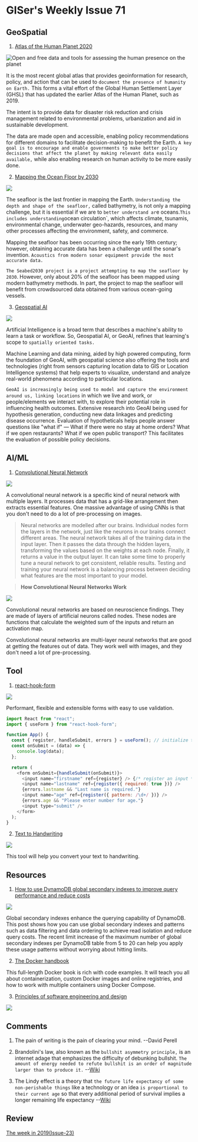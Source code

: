 # GISer's Weekly Issue 71

## GeoSpatial

1. [Atlas of the Human Planet 2020](https://ghsl.jrc.ec.europa.eu/)

![Open and free data and tools for assessing the human presence on the planet](https://earthobservations.org/images/articles/20210115_hpi_atlas.jpg)

It is the most recent global atlas that provides geoinformation for research, policy, and action that can be used to `document the presence of humanity on Earth.` This forms a vital effort of the Global Human Settlement Layer (GHSL) that has updated the earlier Atlas of the Human Planet, such as 2019.

The intent is to provide data for disaster risk reduction and crisis management related to environmental problems, urbanization and aid in sustainable development.

The data are made open and accessible, enabling policy recommendations for different domains to facilitate decision-making to benefit the Earth. `A key goal is to encourage and enable governments to make better policy decisions that affect the planet by making relevant data easily available,` while also enabling research on human activity to be more easily done.

2. [Mapping the Ocean Floor by 2030](https://www.gislounge.com/mapping-the-ocean-floor-by-2030/?utm_medium=email&utm_campaign=GISNL-2021-Feb-4&utm_source=YMLP)

![](https://cdn.shortpixel.ai/client/to_avif,q_lossy,ret_img,w_1140/https://www.gislounge.com/wp-content/uploads/2021/01/ocean-mapping-technology-usgs.jpg)

The seafloor is the last frontier in mapping the Earth. `Understanding the depth and shape of the seafloor,` called bathymetry, is not only a mapping challenge, but it is essential if we are to `better understand ar`e oceans.` This includes understanding `ocean circulation`, which affects climate, tsunamis, environmental change, underwater geo-hazards, resources, and many other processes affecting the environment, safety, and commerce.

Mapping the seafloor has been occurring since the early 19th century; however, obtaining accurate data has been a challenge until the sonar's invention. `Acoustics from modern sonar equipment provide the most accurate data.`

`The Seabed2030 project is a project attempting to map the seafloor by 2030`. However, only about 20% of the seafloor has been mapped using modern bathymetry methods. In part, the project to map the seafloor will benefit from crowdsourced data obtained from various ocean-going vessels.

3. [Geospatial AI](https://www.gwprime.geospatialworld.net/technology-and-innovation/transforming-healthcare-with-geospatial-and-ai/)

![](https://geospatialmedia.s3.amazonaws.com/wp-content/uploads/2020/06/Info.gif)

Artificial Intelligence is a broad term that describes a machine's ability to learn a task or workflow. So, Geospatial AI, or GeoAI, refines that learning's scope to `spatially oriented tasks.`

Machine Learning and data mining, aided by high powered computing, form the foundation of GeoAI, with geospatial science also offering the tools and technologies (right from sensors capturing location data to GIS or Location Intelligence systems) that help experts to visualize, understand and analyze real-world phenomena according to particular locations.

`GeoAI is increasingly being used to model and capture the environment around us, linking locations` in which we live and work, or people/elements we interact with, to explore their potential role in influencing health outcomes. Extensive research into GeoAI being used for hypothesis generation, conducting new data linkages and predicting disease occurrence. Evaluation of hypotheticals helps people answer questions like "what if" — What if there were no stay at home orders? What if we open restaurants? What if we open public transport? This facilitates the evaluation of possible policy decisions.

## AI/ML

1. [Convolutional Neural Network](https://www.freecodecamp.org/news/convolutional-neural-network-tutorial-for-beginners/)

![](https://www.researchgate.net/profile/Jose_Benitez-Andrades/publication/339447623/figure/fig2/AS:862056077082627@1582541593714/A-vanilla-Convolutional-Neural-Network-CNN-representation.png)

A convolutional neural network is a specific kind of neural network with multiple layers. It processes data that has a grid-like arrangement then extracts essential features. One massive advantage of using CNNs is that you don't need to do a lot of pre-processing on images.

> Neural networks are modelled after our brains. Individual nodes form the layers in the network, just like the neurons in our brains connect different areas. The neural network takes all of the training data in the input layer. Then it passes the data through the hidden layers, transforming the values based on the weights at each node. Finally, it returns a value in the output layer. It can take some time to properly tune a neural network to get consistent, reliable results. Testing and training your neural network is a balancing process between deciding what features are the most important to your model.

> **How Convolutional Neural Networks Work**

![](https://www.freecodecamp.org/news/content/images/2021/02/activation-map.png)

Convolutional neural networks are based on neuroscience findings. They are made of layers of artificial neurons called nodes. These nodes are functions that calculate the weighted sum of the inputs and return an activation map.

Convolutional neural networks are multi-layer neural networks that are good at getting the features out of data. They work well with images, and they don't need a lot of pre-processing.

## Tool

1. [react-hook-form](https://github.com/react-hook-form/react-hook-form)

![](https://raw.githubusercontent.com/bluebill1049/react-hook-form/master/docs/example.gif)

Performant, flexible and extensible forms with easy to use validation.

```js
import React from "react";
import { useForm } from "react-hook-form";

function App() {
  const { register, handleSubmit, errors } = useForm(); // initialize the hook
  const onSubmit = (data) => {
    console.log(data);
  };

  return (
    <form onSubmit={handleSubmit(onSubmit)}>
      <input name="firstname" ref={register} /> {/* register an input */}
      <input name="lastname" ref={register({ required: true })} />
      {errors.lastname && "Last name is required."}
      <input name="age" ref={register({ pattern: /\d+/ })} />
      {errors.age && "Please enter number for age."}
      <input type="submit" />
    </form>
  );
}
```

2. [Text to Handwriting](https://saurabhdaware.github.io/text-to-handwriting/)

![](https://camo.githubusercontent.com/cd68a5fe273a1c107fe36dc35949a0839a24cb2e39b3248142574caa211f9531/68747470733a2f2f7777772e77616e67626173652e636f6d2f626c6f67696d672f61737365742f3230323130322f6267323032313032303130332e6a7067)

This tool will help you convert your text to handwriting.

## Resources

1. [How to use DynamoDB global secondary indexes to improve query performance and reduce costs](https://aws.amazon.com/blogs/database/how-to-use-dynamodb-global-secondary-indexes-to-improve-query-performance-and-reduce-costs/)

![](https://d2908q01vomqb2.cloudfront.net/887309d048beef83ad3eabf2a79a64a389ab1c9f/2018/12/19/DynamoDBSecondaryIndexes1.png)

Global secondary indexes enhance the querying capability of DynamoDB. This post shows how you can use global secondary indexes and patterns such as data filtering and data ordering to achieve read isolation and reduce query costs. The recent limit increase of the maximum number of global secondary indexes per DynamoDB table from 5 to 20 can help you apply these usage patterns without worrying about hitting limits.

2. [The Docker handbook](https://www.freecodecamp.org/news/the-docker-handbook/)

This full-length Docker book is rich with code examples. It will teach you all about containerization, custom Docker images and online registries, and how to work with multiple containers using Docker Compose.

3. [Principles of software engineering and design](https://blog.feenk.com/developers-spend-most-of-their-time-figuri-7aj1ocjhe765vvlln8qqbuhto/)

![](https://camo.githubusercontent.com/b79d0c7261d5dc1277e8bfe90e3eefe3074f3ccaf5d6d6a7cfe10a44747a958d/68747470733a2f2f7777772e77616e67626173652e636f6d2f626c6f67696d672f61737365742f3230323130312f6267323032313031323830382e6a7067)

## Comments

1.  The pain of writing is the pain of clearing your mind.
    --David Perell

2.  Brandolini's law, also known as the `bullshit asymmetry principle,` is an internet adage that emphasizes the difficulty of debunking bullshit. `The amount of energy needed to refute bullshit is an order of magnitude larger than to produce it.`
    --[Wiki](https://en.wikipedia.org/wiki/Brandolini%27s_law)

3.  The Lindy effect is a theory that `the future life expectancy of some non-perishable things` like a technology or an idea `is proportional to their current age` so that every additional period of survival implies a longer remaining life expectancy
    --[Wiki](https://en.wikipedia.org/wiki/Lindy_effect)

## Review

[The week in 2019(Issue-23)](https://github.com/lkcozy/weekly/blob/master/docs/issue-23.md)
